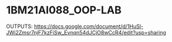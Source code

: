# 1BM21AI088_OOP-LAB
OUTPUTS:
https://docs.google.com/document/d/1HuSl-JWi2Zmsr7njF7kzFiSw_Evnqn54dJCjO8wCcR4/edit?usp=sharing
